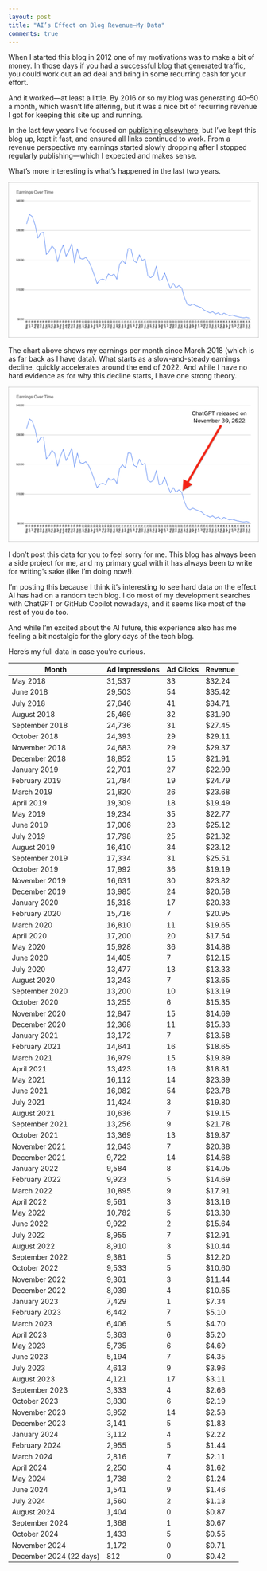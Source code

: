 ```yaml
---
layout: post
title: "AI’s Effect on Blog Revenue—My Data"
comments: true
---
```


When I started this blog in 2012 one of my motivations was to make a bit of money. In those days if you had a successful blog that generated traffic, you could work out an ad deal and bring in some recurring cash for your effort.

And it worked—at least a little. By 2016 or so my blog was generating $40–$50 a month, which wasn’t life altering, but it was a nice bit of recurring revenue I got for keeping this site up and running.

In the last few years I’ve focused on [publishing elsewhere](/writing), but I’ve kept this blog up, kept it fast, and ensured all links continued to work. From a revenue perspective my earnings started slowly dropping after I stopped regularly publishing—which I expected and makes sense.

What’s more interesting is what’s happened in the last two years.

![My earnings over time, from March 2018 to today](/images/posts/2024-12-22/earnings-chart.png)

The chart above shows my earnings per month since March 2018 (which is as far back as I have data). What starts as a slow-and-steady earnings decline, quickly accelerates around the end of 2022. And while I have no hard evidence as for why this decline starts, I have one strong theory.

![My earnings over time, with the release of ChatGPT highlighted](/images/posts/2024-12-22/earnings-chart-label.png)

I don’t post this data for you to feel sorry for me. This blog has always been a side project for me, and my primary goal with it has always been to write for writing’s sake (like I’m doing now!).

I’m posting this because I think it’s interesting to see hard data on the effect AI has had on a random tech blog. I do most of my development searches with ChatGPT or GitHub Copilot nowadays, and it seems like most of the rest of you do too.

And while I’m excited about the AI future, this experience also has me feeling a bit nostalgic for the glory days of the tech blog.

Here’s my full data in case you’re curious.

<table style="width: 100%;">
  <thead>
    <tr>
      <th>Month</th>
      <th>Ad Impressions</th>
      <th>Ad Clicks</th>
      <th>Revenue</th>
    </tr>
  </thead>
  <tbody>
    <tr>
      <td>May 2018</td>
      <td>31,537</td>
      <td>33</td>
      <td>$32.24</td>
    </tr>
    <tr>
      <td>June 2018</td>
      <td>29,503</td>
      <td>54</td>
      <td>$35.42</td>
    </tr>
    <tr>
      <td>July 2018</td>
      <td>27,646</td>
      <td>41</td>
      <td>$34.71</td>
    </tr>
    <tr>
      <td>August 2018</td>
      <td>25,469</td>
      <td>32</td>
      <td>$31.90</td>
    </tr>
    <tr>
      <td>September 2018</td>
      <td>24,736</td>
      <td>31</td>
      <td>$27.45</td>
    </tr>
    <tr>
      <td>October 2018</td>
      <td>24,393</td>
      <td>29</td>
      <td>$29.11</td>
    </tr>
    <tr>
      <td>November 2018</td>
      <td>24,683</td>
      <td>29</td>
      <td>$29.37</td>
    </tr>
    <tr>
      <td>December 2018</td>
      <td>18,852</td>
      <td>15</td>
      <td>$21.91</td>
    </tr>
    <tr>
      <td>January 2019</td>
      <td>22,701</td>
      <td>27</td>
      <td>$22.99</td>
    </tr>
    <tr>
      <td>February 2019</td>
      <td>21,784</td>
      <td>19</td>
      <td>$24.79</td>
    </tr>
    <tr>
      <td>March 2019</td>
      <td>21,820</td>
      <td>26</td>
      <td>$23.68</td>
    </tr>
    <tr>
      <td>April 2019</td>
      <td>19,309</td>
      <td>18</td>
      <td>$19.49</td>
    </tr>
    <tr>
      <td>May 2019</td>
      <td>19,234</td>
      <td>35</td>
      <td>$22.77</td>
    </tr>
    <tr>
      <td>June 2019</td>
      <td>17,006</td>
      <td>23</td>
      <td>$25.12</td>
    </tr>
    <tr>
      <td>July 2019</td>
      <td>17,798</td>
      <td>25</td>
      <td>$21.32</td>
    </tr>
    <tr>
      <td>August 2019</td>
      <td>16,410</td>
      <td>34</td>
      <td>$23.12</td>
    </tr>
    <tr>
      <td>September 2019</td>
      <td>17,334</td>
      <td>31</td>
      <td>$25.51</td>
    </tr>
    <tr>
      <td>October 2019</td>
      <td>17,992</td>
      <td>36</td>
      <td>$19.19</td>
    </tr>
    <tr>
      <td>November 2019</td>
      <td>16,631</td>
      <td>30</td>
      <td>$23.82</td>
    </tr>
    <tr>
      <td>December 2019</td>
      <td>13,985</td>
      <td>24</td>
      <td>$20.58</td>
    </tr>
    <tr>
      <td>January 2020</td>
      <td>15,318</td>
      <td>17</td>
      <td>$20.33</td>
    </tr>
    <tr>
      <td>February 2020</td>
      <td>15,716</td>
      <td>7</td>
      <td>$20.95</td>
    </tr>
    <tr>
      <td>March 2020</td>
      <td>16,810</td>
      <td>11</td>
      <td>$19.65</td>
    </tr>
    <tr>
      <td>April 2020</td>
      <td>17,200</td>
      <td>20</td>
      <td>$17.54</td>
    </tr>
    <tr>
      <td>May 2020</td>
      <td>15,928</td>
      <td>36</td>
      <td>$14.88</td>
    </tr>
    <tr>
      <td>June 2020</td>
      <td>14,405</td>
      <td>7</td>
      <td>$12.15</td>
    </tr>
    <tr>
      <td>July 2020</td>
      <td>13,477</td>
      <td>13</td>
      <td>$13.33</td>
    </tr>
    <tr>
      <td>August 2020</td>
      <td>13,243</td>
      <td>7</td>
      <td>$13.65</td>
    </tr>
    <tr>
      <td>September 2020</td>
      <td>13,200</td>
      <td>10</td>
      <td>$13.19</td>
    </tr>
    <tr>
      <td>October 2020</td>
      <td>13,255</td>
      <td>6</td>
      <td>$15.35</td>
    </tr>
    <tr>
      <td>November 2020</td>
      <td>12,847</td>
      <td>15</td>
      <td>$14.69</td>
    </tr>
    <tr>
      <td>December 2020</td>
      <td>12,368</td>
      <td>11</td>
      <td>$15.33</td>
    </tr>
    <tr>
      <td>January 2021</td>
      <td>13,172</td>
      <td>7</td>
      <td>$13.58</td>
    </tr>
    <tr>
      <td>February 2021</td>
      <td>14,641</td>
      <td>16</td>
      <td>$18.65</td>
    </tr>
    <tr>
      <td>March 2021</td>
      <td>16,979</td>
      <td>15</td>
      <td>$19.89</td>
    </tr>
    <tr>
      <td>April 2021</td>
      <td>13,423</td>
      <td>16</td>
      <td>$18.81</td>
    </tr>
    <tr>
      <td>May 2021</td>
      <td>16,112</td>
      <td>14</td>
      <td>$23.89</td>
    </tr>
    <tr>
      <td>June 2021</td>
      <td>16,082</td>
      <td>54</td>
      <td>$23.78</td>
    </tr>
    <tr>
      <td>July 2021</td>
      <td>11,424</td>
      <td>3</td>
      <td>$19.80</td>
    </tr>
    <tr>
      <td>August 2021</td>
      <td>10,636</td>
      <td>7</td>
      <td>$19.15</td>
    </tr>
    <tr>
      <td>September 2021</td>
      <td>13,256</td>
      <td>9</td>
      <td>$21.78</td>
    </tr>
    <tr>
      <td>October 2021</td>
      <td>13,369</td>
      <td>13</td>
      <td>$19.87</td>
    </tr>
    <tr>
      <td>November 2021</td>
      <td>12,643</td>
      <td>7</td>
      <td>$20.38</td>
    </tr>
    <tr>
      <td>December 2021</td>
      <td>9,722</td>
      <td>14</td>
      <td>$14.68</td>
    </tr>
    <tr>
      <td>January 2022</td>
      <td>9,584</td>
      <td>8</td>
      <td>$14.05</td>
    </tr>
    <tr>
      <td>February 2022</td>
      <td>9,923</td>
      <td>5</td>
      <td>$14.69</td>
    </tr>
    <tr>
      <td>March 2022</td>
      <td>10,895</td>
      <td>9</td>
      <td>$17.91</td>
    </tr>
    <tr>
      <td>April 2022</td>
      <td>9,561</td>
      <td>3</td>
      <td>$13.16</td>
    </tr>
    <tr>
      <td>May 2022</td>
      <td>10,782</td>
      <td>5</td>
      <td>$13.39</td>
    </tr>
    <tr>
      <td>June 2022</td>
      <td>9,922</td>
      <td>2</td>
      <td>$15.64</td>
    </tr>
    <tr>
      <td>July 2022</td>
      <td>8,955</td>
      <td>7</td>
      <td>$12.91</td>
    </tr>
    <tr>
      <td>August 2022</td>
      <td>8,910</td>
      <td>3</td>
      <td>$10.44</td>
    </tr>
    <tr>
      <td>September 2022</td>
      <td>9,381</td>
      <td>5</td>
      <td>$12.20</td>
    </tr>
    <tr>
      <td>October 2022</td>
      <td>9,533</td>
      <td>5</td>
      <td>$10.60</td>
    </tr>
    <tr>
      <td>November 2022</td>
      <td>9,361</td>
      <td>3</td>
      <td>$11.44</td>
    </tr>
    <tr>
      <td>December 2022</td>
      <td>8,039</td>
      <td>4</td>
      <td>$10.65</td>
    </tr>
    <tr>
      <td>January 2023</td>
      <td>7,429</td>
      <td>1</td>
      <td>$7.34</td>
    </tr>
    <tr>
      <td>February 2023</td>
      <td>6,442</td>
      <td>7</td>
      <td>$5.10</td>
    </tr>
    <tr>
      <td>March 2023</td>
      <td>6,406</td>
      <td>5</td>
      <td>$4.70</td>
    </tr>
    <tr>
      <td>April 2023</td>
      <td>5,363</td>
      <td>6</td>
      <td>$5.20</td>
    </tr>
    <tr>
      <td>May 2023</td>
      <td>5,735</td>
      <td>6</td>
      <td>$4.69</td>
    </tr>
    <tr>
      <td>June 2023</td>
      <td>5,194</td>
      <td>7</td>
      <td>$4.35</td>
    </tr>
    <tr>
      <td>July 2023</td>
      <td>4,613</td>
      <td>9</td>
      <td>$3.96</td>
    </tr>
    <tr>
      <td>August 2023</td>
      <td>4,121</td>
      <td>17</td>
      <td>$3.11</td>
    </tr>
    <tr>
      <td>September 2023</td>
      <td>3,333</td>
      <td>4</td>
      <td>$2.66</td>
    </tr>
    <tr>
      <td>October 2023</td>
      <td>3,830</td>
      <td>6</td>
      <td>$2.19</td>
    </tr>
    <tr>
      <td>November 2023</td>
      <td>3,952</td>
      <td>14</td>
      <td>$2.58</td>
    </tr>
    <tr>
      <td>December 2023</td>
      <td>3,141</td>
      <td>5</td>
      <td>$1.83</td>
    </tr>
    <tr>
      <td>January 2024</td>
      <td>3,112</td>
      <td>4</td>
      <td>$2.22</td>
    </tr>
    <tr>
      <td>February 2024</td>
      <td>2,955</td>
      <td>5</td>
      <td>$1.44</td>
    </tr>
    <tr>
      <td>March 2024</td>
      <td>2,816</td>
      <td>7</td>
      <td>$2.11</td>
    </tr>
    <tr>
      <td>April 2024</td>
      <td>2,250</td>
      <td>4</td>
      <td>$1.62</td>
    </tr>
    <tr>
      <td>May 2024</td>
      <td>1,738</td>
      <td>2</td>
      <td>$1.24</td>
    </tr>
    <tr>
      <td>June 2024</td>
      <td>1,541</td>
      <td>9</td>
      <td>$1.46</td>
    </tr>
    <tr>
      <td>July 2024</td>
      <td>1,560</td>
      <td>2</td>
      <td>$1.13</td>
    </tr>
    <tr>
      <td>August 2024</td>
      <td>1,404</td>
      <td>0</td>
      <td>$0.87</td>
    </tr>
    <tr>
      <td>September 2024</td>
      <td>1,368</td>
      <td>1</td>
      <td>$0.67</td>
    </tr>
    <tr>
      <td>October 2024</td>
      <td>1,433</td>
      <td>5</td>
      <td>$0.55</td>
    </tr>
    <tr>
      <td>November 2024</td>
      <td>1,172</td>
      <td>0</td>
      <td>$0.71</td>
    </tr>
    <tr>
      <td>December 2024 (22 days)</td>
      <td>812</td>
      <td>0</td>
      <td>$0.42</td>
    </tr>
  </tbody>
</table>
